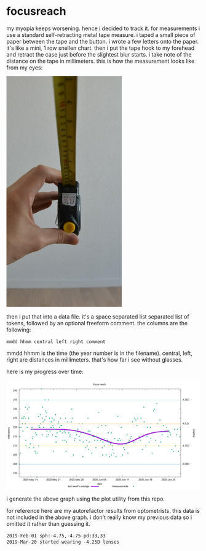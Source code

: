 # focusreach

my myopia keeps worsening.
hence i decided to track it.
for measurements i use a standard self-retracting metal tape measure.
i taped a small piece of paper between the tape and the button.
i wrote a few letters onto the paper.
it's like a mini, 1 row snellen chart.
then i put the tape hook to my forehead
and retract the case just before the slightest blur starts.
i take note of the distance on the tape in millimeters.
this is how the measurement looks like from my eyes:

![measuring the focus reach](measure.jpg)

then i put that into a data file.
it's a space separated list separated list of tokens,
followed by an optional freeform comment.
the columns are the following:

```
mmdd hhmm central left right comment
```

mmdd hhmm is the time (the year number is in the filename).
central, left, right are distances in millimeters.
that's how far i see without glasses.

here is my progress over time:

![graph of the data](plot.png)

i generate the above graph using the plot utility from this repo.

for reference here are my autorefactor results from optometrists.
this data is not included in the above graph.
i don't really know my previous data so i omitted it rather than guessing it.

```
2019-Feb-01 sph:-4.75,-4.75 pd:33,33
2019-Mar-20 started wearing -4.25D lenses
```
